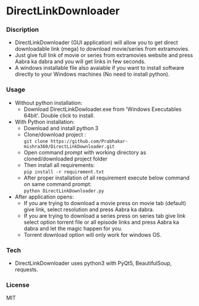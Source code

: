 # DirectLinkDownloader

### Discription
- DirectLinkDownloader (GUI application) will allow you to get direct downloadable link (mega) to download movie/series from extramovies.
- Just give full link of movie or series from extramovies website and press Aabra ka dabra and you will get links in few seconds.
- A windows installable file also avaiable if you want to install software directly to your Windows machines (No need to install python).  

### Usage
- Without python installation:
  - Download DirectLinkDowloader.exe from 'Windows Executables 64bit'. Double click to install.
- With Python installation:
  - Download and install python 3
  - Clone/download project :   
  ```git clone https://github.com/Prabhakar-mishra360/DirectLinkDownloader.git```
  - Open command prompt with working directory as cloned/downloaded project folder
  - Then install all requirements:  
  ```pip install -r requirement.txt```
  - After proper installation of all requirement execute below command on same command prompt:  
  ```python DirectLinkDownloader.py```
- After application opens:
  - If you are trying to download a movie press on movie tab (default) give link, select resolution and press Aabra ka dabra.
  - If you are trying to download a series press on series tab give link select option torrent file or all episode links and press Aabra ka dabra and let the magic happen for you.
  - Torrent download option will only work for windows OS. 

### Tech
- DirectLinkDownloader uses python3 with PyQt5, BeautifulSoup, requests. 

### License
MIT
